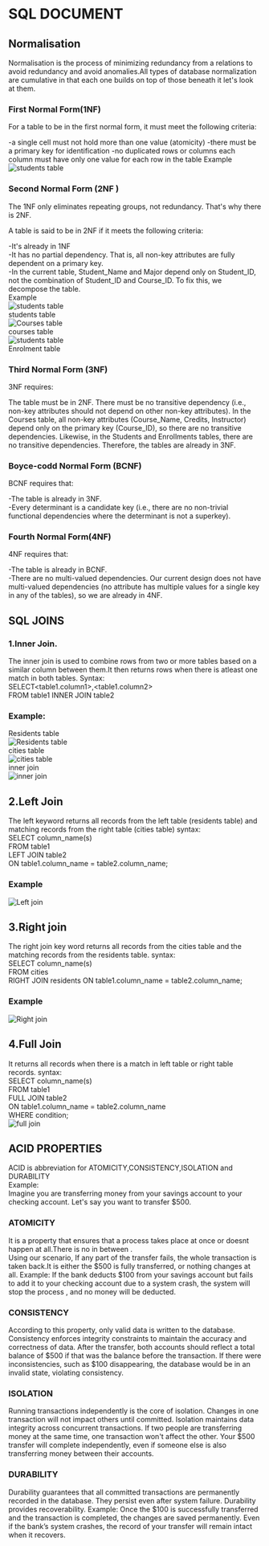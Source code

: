 # SQL DOCUMENT
##  Normalisation
Normalisation is the process of minimizing redundancy from a relations to avoid redundancy and avoid anomalies.All types of database normalization are cumulative in that each one builds on top of those beneath it
  let's look at them.
### First Normal Form(1NF)  
  For a table to be in the first normal form, it must meet the following criteria:

-a single cell must not hold more than one value (atomicity)
-there must be a primary key for identification 
-no duplicated rows or columns
each column must have only one value for each row in the table
Example  
![students table](images/1nf.PNG)
### Second Normal Form (2NF )
The 1NF only eliminates repeating groups, not redundancy. That's why there is 2NF.

A table is said to be in 2NF if it meets the following criteria:  

-It's already in 1NF  
-It has no partial dependency. That is, all non-key attributes are fully dependent on a primary key.  
-In the current table, Student_Name and Major depend only on Student_ID, not the combination of Student_ID and Course_ID. To fix this, we decompose the table.  
Example  
![students table](images/students%202.PNG)       
students table     
![Courses table](images/courses.PNG)      
courses table    
![students table](images/enrollments.PNG)    
Enrolment table    
### Third Normal Form (3NF)  
3NF requires:  

The table must be in 2NF.
There must be no transitive dependency (i.e., non-key attributes should not depend on other non-key attributes).
In the Courses table, all non-key attributes (Course_Name, Credits, Instructor) depend only on the primary key (Course_ID), so there are no transitive dependencies. Likewise, in the Students and Enrollments tables, there are no transitive dependencies. Therefore, the tables are already in 3NF.
### Boyce-codd Normal Form (BCNF)  
BCNF requires that:

-The table is already in 3NF.  
-Every determinant is a candidate key (i.e., there are no non-trivial functional dependencies where the determinant is not a superkey).  
### Fourth Normal   Form(4NF)  
4NF requires that:

-The table is already in BCNF.  
-There are no multi-valued dependencies.
Our current design does not have multi-valued dependencies (no attribute has multiple values for a single key in any of the tables), so we are already in 4NF.




## SQL JOINS
### 1.Inner Join.
The inner join is used to combine rows from two or more tables based on a similar column between them.It then returns rows when there is atleast one match in both tables.
Syntax:  
SELECT<table1.column1>,<table1.column2>  
FROM table1 INNER JOIN table2    

### Example:
Residents table  
![Residents table](images/residents-table.PNG)  
cities table  
![cities table](images/cities%20table.PNG)  
inner join    
![inner join](images/inner%20join.PNG)

## 2.Left Join  
The left keyword returns all records from the left table (residents table) and matching records from the right table (cities table)
syntax:  
SELECT column_name(s)  
FROM table1  
LEFT JOIN table2  
ON table1.column_name = table2.column_name;
### Example

![Left join](images/Left%20join.PNG)
## 3.Right join
The right join key word returns all records from the cities table and the matching records from the residents table.
syntax:  
SELECT column_name(s)  
FROM cities  
RIGHT JOIN residents
ON table1.column_name = table2.column_name;
 ### Example
 ![Right join](images/Right%20join.PNG)
## 4.Full Join  
It returns all records when there is a match in left table or right table records.
syntax:  
SELECT column_name(s)  
FROM table1  
FULL JOIN table2  
ON table1.column_name = table2.column_name  
WHERE condition;  
![full join](images/full%20join.PNG)
## ACID PROPERTIES
ACID is abbreviation for ATOMICITY,CONSISTENCY,ISOLATION and DURABILITY  
  Example:  
Imagine you are transferring money from your savings account to your checking account. Let's say you want to transfer $500.

### ATOMICITY

It is a property that ensures that a process takes place at once or doesnt happen at all.There is no in between .  
Using our scenario, If any part of the transfer fails, the whole transaction is taken back.It is either the $500 is fully transferred, or nothing changes at all.
Example: If the bank deducts $100 from your savings account but fails to add it to your checking account due to a system crash, the system will stop the process , and no money will be deducted.
### CONSISTENCY
According to this property, only valid data is written to the database. Consistency enforces integrity constraints to maintain the accuracy and correctness of data.
After the transfer, both accounts should reflect a total balance of $500 if that was the balance before the transaction. If there were inconsistencies, such as $100 disappearing, the database would be in an invalid state, violating consistency.

### ISOLATION
Running transactions independently is the core of isolation. Changes in one transaction will not impact others until committed. Isolation maintains data integrity across concurrent transactions. 
If two people are transferring money at the same time, one transaction won't affect the other. Your $500 transfer will complete independently, even if someone else is also transferring money between their accounts.
### DURABILITY
Durability guarantees that all committed transactions are permanently recorded in the database. They persist even after system failure. Durability provides recoverability.
Example: Once the $100 is successfully transferred and the transaction is completed, the changes are saved permanently. Even if the bank’s system crashes, the record of your transfer will remain intact when it recovers.